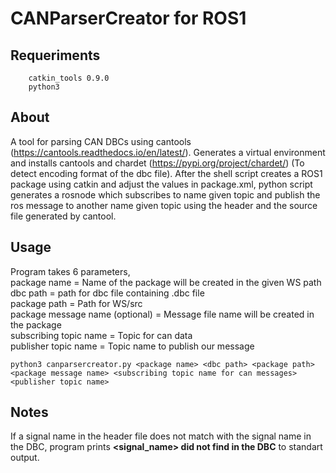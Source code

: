 # CANParserCreator for ROS1

## Requeriments

```
    catkin_tools 0.9.0
    python3
```

## About
A tool for parsing CAN DBCs using cantools (https://cantools.readthedocs.io/en/latest/).
Generates a virtual environment and installs cantools and chardet (https://pypi.org/project/chardet/) (To detect encoding format of the dbc file).
After the shell script creates a ROS1 package using catkin and adjust the values in package.xml, python script generates a rosnode which subscribes to name given topic and publish the ros message to another name given topic using the header and the source file generated by cantool.

## Usage

Program takes 6 parameters,<br />
package name = Name of the package will be created in the given WS path <br />
dbc path = path for dbc file containing .dbc file <br />
package path = Path for WS/src <br />
package message name (optional) = Message file name will be created in the package <br />
subscribing topic name = Topic for can data <br />
publisher topic name = Topic name to publish our message  <br />   

```
python3 canparsercreator.py <package name> <dbc path> <package path> <package message name> <subscribing topic name for can messages> <publisher topic name>
```

## Notes

If a signal name in the header file does not match with the signal name in the DBC, program prints **<signal_name> did not find in the DBC** to standart output.